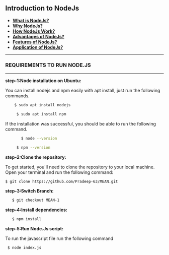 ## Introduction to NodeJs
- **[What is NodeJs?](https://github.com/Pradeep-63/MEAN/edit/MEAN-1/Introduction.txt)**
- **[Why NodeJs?](https://github.com/Pradeep-63/MEAN/edit/MEAN-1/Introduction.txt)**
- **[How NodeJs Work?](https://github.com/Pradeep-63/MEAN/edit/MEAN-1/Introduction.txt)**
- **[Advantages of NodeJs?](https://github.com/Pradeep-63/MEAN/edit/MEAN-1/Introduction.txt)**
- **[Features of NodeJs?](https://github.com/Pradeep-63/MEAN/edit/MEAN-1/Introduction.txt)**
- **[Application of NodeJs?](https://github.com/Pradeep-63/MEAN/edit/MEAN-1/Introduction.txt)**
 ***

### REQUIREMENTS TO RUN NODE.JS
***

**step-1:Node installation on Ubuntu:**

  You can install nodejs and npm easily with apt install, just run the following commands.
  ```sh
      $ sudo apt install nodejs
   ``` 

 ```sh
      $ sudo apt install npm
``` 
   If the installation was successful, you should be able to run the following    command.

```sh
       $ node --version
   ``` 

 ```sh
      $ npm --version
``` 
    
 **step-2:Clone the repository:**

   To get started, you'll need to clone the repository to your local machine. Open your terminal and run the following command:

   ```bash
   $ git clone https://github.com/Pradeep-63/MEAN.git
 ```
**step-3:Switch Branch:**
```bash
   $ git checkout MEAN-1
 ```
**step-4:Install dependencies:**
```bash
   $ npm install
 ```
**step-5:Run Node.Js script:**

   To run the  javascript file run the following command
  ```sh
   $ node index.js
   ```

